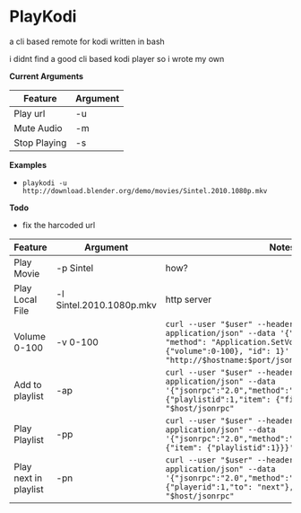 # PlayKodi #
a cli based remote for kodi
written in bash

i didnt find a good cli based kodi player so i wrote my own

**Current Arguments**

| Feature       |    Argument   |
| ------------- | ------------- |
| Play url     | -u             | 
| Mute Audio   | -m             |
| Stop Playing | -s             |

**Examples**

* `playkodi -u http://download.blender.org/demo/movies/Sintel.2010.1080p.mkv`

**Todo**

* fix the harcoded url

| Feature               |       Argument           |       Notes           |
| --------------------- | ------------------------ | ------------------------ |
| Play Movie            | -p Sintel                |  how?                    |
| Play Local File       | -l Sintel.2010.1080p.mkv |  http server             |
| Volume 0-100          | -v 0-100                 | `curl --user "$user" --header "Content-Type: application/json" --data '{"jsonrpc": "2.0", "method": "Application.SetVolume", "params": {"volume":0-100}, "id": 1}' "http://$hostname:$port/jsonrpc"` |
| Add to playlist       | -ap                      | `curl --user "$user" --header "Content-Type: application/json" --data '{"jsonrpc":"2.0","method":"Playlist.Add","params":{"playlistid":1,"item": {"file":"url"}},"id":1}' "$host/jsonrpc"`|
| Play Playlist         | -pp                      | `curl --user "$user" --header "Content-Type: application/json" --data '{"jsonrpc":"2.0","method":"Player.Open","params":{"item": {"playlistid":1}}}' "$host/jsonrpc"` |
| Play next in playlist | -pn                      | `curl --user "$user" --header "Content-Type: application/json" --data '{"jsonrpc":"2.0","method":"Player.GoTo","params":{"playerid":1,"to": "next"},"id":1}' "$host/jsonrpc"` |
